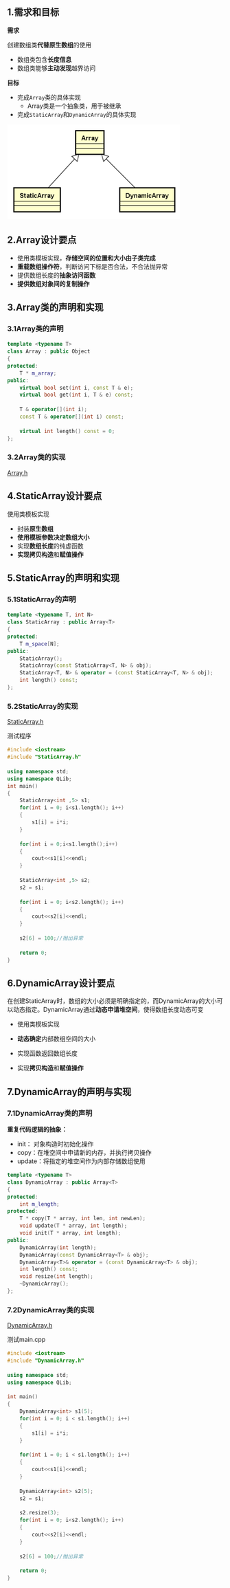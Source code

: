 ## 1.需求和目标

**需求**

创建数组类**代替原生数组**的使用

- 数组类包含**长度信息**
- 数组类能够**主动发现**越界访问

**目标**

- 完成`Array`类的具体实现 
    - Array类是一个抽象类，用于被继承
- 完成`StaticArray`和`DynamicArray`的具体实现

![img](./pic/uml.png)

## 2.Array设计要点

- 使用类模板实现，**存储空间的位置和大小由子类完成**
- **重载数组操作符**，判断访问下标是否合法，不合法抛异常
- 提供数组长度的**抽象访问函数**
- **提供数组对象间的复制操作**

## 3.Array类的声明和实现

### 3.1Array类的声明

```c++
template <typename T>
class Array : public Object
{
protected:
    T * m_array;
public:
    virtual bool set(int i, const T & e);
    virtual bool get(int i, T & e) const;

    T & operator[](int i);
    const T & operator[](int i) const;

    virtual int length() const = 0;
};
```

### 3.2Array类的实现

[Array.h](../../QLib/Array.h)

## 4.StaticArray设计要点

使用类模板实现

- 封装**原生数组**
- **使用模板参数决定数组大小**
- 实现**数组长度**的纯虚函数
- **实现拷贝构造**和**赋值操作**

## 5.StaticArray的声明和实现

### 5.1StaticArray的声明

```c++
template <typename T, int N>
class StaticArray : public Array<T>
{
protected:
    T m_space[N];
public:
    StaticArray();
    StaticArray(const StaticArray<T, N> & obj);
    StaticArray<T, N> & operator = (const StaticArray<T, N> & obj);
    int length() const;
};
```

### 5.2StaticArray的实现

[StaticArray.h](../../QLib/StaticArray.h)

测试程序

```c++
#include <iostream>
#include "StaticArray.h"

using namespace std;
using namespace QLib;
int main()
{
    StaticArray<int ,5> s1;
    for(int i = 0; i<s1.length(); i++)
    {
        s1[i] = i*i;
    }
    
    for(int i = 0;i<s1.length();i++)
    {
        cout<<s1[i]<<endl;
    }

    StaticArray<int ,5> s2;
    s2 = s1;
     
    for(int i = 0; i<s2.length(); i++)
    {
        cout<<s2[i]<<endl;
    }

    s2[6] = 100;//抛出异常

    return 0;
}
```

## 6.DynamicArray设计要点

在创建StaticArray时，数组的大小必须是明确指定的，而DynamicArray的大小可以动态指定。DynamicArray通过**动态申请堆空间**，使得数组长度动态可变

- 使用类模板实现


-   **动态确定**内部数组空间的大小

-   实现函数返回数组长度

-   实现**拷贝构造**和**赋值操作**

## 7.DynamicArray的声明与实现

### 7.1DynamicArray类的声明

**重复代码逻辑的抽象：**

-   init： 对象构造时初始化操作
-   copy：在堆空间中申请新的内存，并执行拷贝操作
-   update：将指定的堆空间作为内部存储数组使用

```c++
template <typename T>
class DynamicArray : public Array<T>
{
protected:
    int m_length;
protected:
    T * copy(T * array, int len, int newLen);
    void update(T * array, int length);
    void init(T * array, int length);
public:
    DynamicArray(int length);
    DynamicArray(const DynamicArray<T> & obj);
    DynamicArray<T>& operator = (const DynamicArray<T> & obj);
    int length() const;
    void resize(int length);
    ~DynamicArray();
};
```

### 7.2DynamicArray类的实现

[DynamicArray.h](../../QLib/DynamicArray.h)

测试main.cpp

```c++
#include <iostream>
#include "DynamicArray.h"

using namespace std;
using namespace QLib;

int main()
{
    DynamicArray<int> s1(5);
    for(int i = 0; i < s1.length(); i++)
    {
        s1[i] = i*i;
    }
    
    for(int i = 0; i < s1.length(); i++)
    {
        cout<<s1[i]<<endl;
    }

    DynamicArray<int> s2(5);
    s2 = s1;
     
    s2.resize(3);
    for(int i = 0; i<s2.length(); i++)
    {
        cout<<s2[i]<<endl;
    }

    s2[6] = 100;//抛出异常
    
    return 0;
}
```


